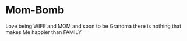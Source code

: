 # Mom-Bomb
Love being  WIFE and MOM and soon to be Grandma there is nothing that makes Me happier than FAMILY 
